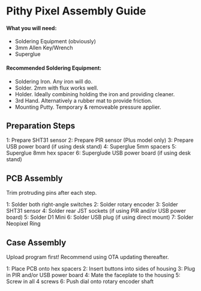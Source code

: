 # Pithy Pixel Assembly Guide

#### What you will need:
* Soldering Equipment (obviously)
* 3mm Allen Key/Wrench
* Superglue

#### Recommended Soldering Equipment:
* Soldering Iron. Any iron will do.
* Solder. 2mm with flux works well.
* Holder. Ideally combining holding the iron and providing cleaner.
* 3rd Hand. Alternatively a rubber mat to provide friction.
* Mounting Putty. Temporary & removeable pressure applier.

## Preparation Steps
1: Prepare SHT31 sensor
2: Prepare PIR sensor (Plus model only)
3: Prepare USB power board (if using desk stand)
4: Superglue 5mm spacers
5: Superglue 8mm hex spacer
6: Superglude USB power board (if using desk stand)

## PCB Assembly
Trim protruding pins after each step.

1: Solder both right-angle switches
2: Solder rotary encoder
3: Solder SHT31 sensor
4: Solder rear JST sockets (if using PIR and/or USB power board)
5: Solder D1 Mini
6: Solder USB plug (if using direct mount)
7: Solder Neopixel Ring

## Case Assembly
Upload program first! Recommend using OTA updating thereafter.

1: Place PCB onto hex spacers
2: Insert buttons into sides of housing
3: Plug in PIR and/or USB power board
4: Mate the faceplate to the housing
5: Screw in all 4 screws
6: Push dial onto rotary encoder shaft